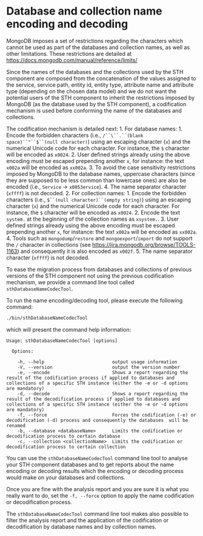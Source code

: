# Database and collection name encoding and decoding

MongoDB imposes a set of restrictions regarding the characters which cannot be used as part of the databases and collection names, as well as other limitations. These restrictions are detailed at https://docs.mongodb.com/manual/reference/limits/

Since the names of the databases and the collections used by the STH component are composed from the concatenation of the values assigned to the service, service path, entity id, entity type, attribute name and attribute type (depending on the chosen data model) and we do not want the potential users of the STH component to inherit the restrictions imposed by MongoDB (as the database used by the STH component), a codification mechanism is used before conforming the name of the databases and collections.

The codification mechanism is detailed next:
    1. For database names:
        1. Encode the forbidden characters (i.e., `/``\``.``(blank space)``"``$``(null character)`) using an escaping character (`x`) and the numerical Unicode code for each character. For instance, the `$` character will be encoded as `x0024`.
        2. User defined strings already using the above encoding must be escaped prepending another `x`, for instance: the text `x002a` will be encoded as `xx002a`.
        3. To avoid the case sensitivity restrictions imposed by MongoDB to the database names, uppercase characters (since they are supposed to be less common than lowercase ones) are also be encoded (i.e., `Service` -> `x0053ervice`).
        4. The name separator character (`xffff`) is not decoded.
    2. For collection names:
        1. Encode the forbidden characters (i.e., `$``(null character)``(empty string)`) using an escaping character (`x`) and the numerical Unicode code for each character. For instance, the `$` character will be encoded as `x0024`.
        2. Encode the text `system.` at the beginning of the collection names as `xsystem.`.
        3. User defined strings already using the above encoding must be escaped prepending another `x`, for instance: the text `x002a` will be encoded as `xx002a`.
        4. Tools such as `mongodump`/`restore` and `mongoexport`/`import` do not support the `/` character in collections (see https://jira.mongodb.org/browse/TOOLS-1163) and consequently it is also encoded as `x002f`.
        5. The name separator character (`xffff`) is not decoded.

To ease the migration process from databases and collections of previous versions of the STH component not using the previous codification mechanism, we provide a command line tool called `sthDatabaseNameCodecTool`.

To run the name encoding/decoding tool, please execute the following command:
```bash
./bin/sthDatabaseNameCodecTool
```

which will present the command help information:

```
Usage: sthDatabaseNameCodecTool [options]

  Options:

    -h, --help                         output usage information
    -V, --version                      output the version number
    -e, --encode                       Shows a report regarding the result of the codification process if applied to databases and collections of a specific STH instance (either the -e or -d options are mandatory)
    -d, --decode                       Shows a report regarding the result of the decodification process if applied to databases and collections of a specific STH instance (either the -e or -d options are mandatory)
    -f, --force                        Forces the codification (-e) or decodification (-d) process and consequently the databases  will be renamed
    -b, --database <databaseName>      Limits the codification or decodification process to certain database
    -c, --collection <collectionName>  Limits the codification or decodification process to certain collection
```

You can use the `sthDatabaseNameCodecTool` command line tool to analyse your STH component databases and to get reports about the name encoding or decoding results which the encoding or decoding process would make on your databases and collections.

Once you are fine with the analysis report and you are sure it is what you really want to do, set the `-f, --force` option to apply the name codification or decodification process.

The `sthDatabaseNameCodecTool` command line tool makes also possible to filter the analysis report and the application of the codification or decodification by database names and by collection names.
